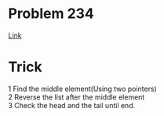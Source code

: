 # Problem 234
[Link](https://leetcode.com/problems/palindrome-linked-list/description/)

# Trick
1 Find the middle element(Using two pointers)  
2 Reverse the list after the middle element  
3 Check the head and the tail until end.
